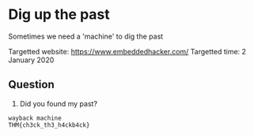 # Dig up the past

Sometimes we need a 'machine' to dig the past

Targetted website: https://www.embeddedhacker.com/
Targetted time: 2 January 2020


## Question
1. Did you found my past?
```
wayback machine
THM{ch3ck_th3_h4ckb4ck}
```